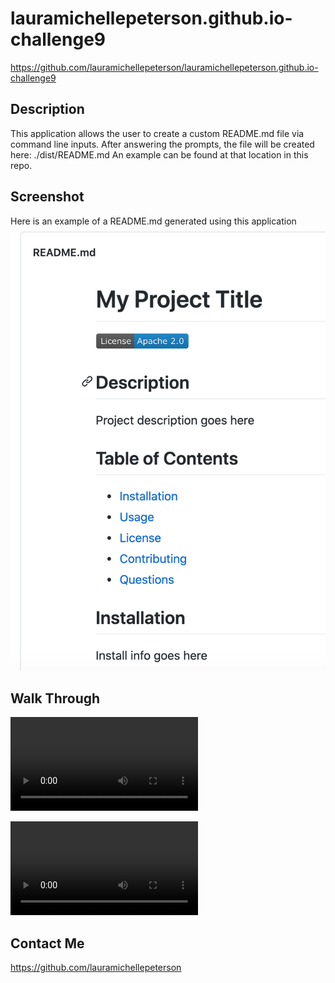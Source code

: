 # lauramichellepeterson.github.io-challenge9
https://github.com/lauramichellepeterson/lauramichellepeterson.github.io-challenge9

## Description
This application allows the user to create a custom README.md file via command line inputs.
After answering the prompts, the file will be created here: ./dist/README.md
An example can be found at that location in this repo.

## Screenshot
Here is an example of a README.md generated using this application
![ExampleReadMeScreenshot](./assets/images/ExampleReadMe.png)

## Walk Through
![Walk Through Video](https://github.com/lauramichellepeterson/lauramichellepeterson.github.io-challenge9/raw/main/assets/video/walkthru.mov)

![WalkthruVideo](./assets/video/walkthru.mov)


## Contact Me
https://github.com/lauramichellepeterson
